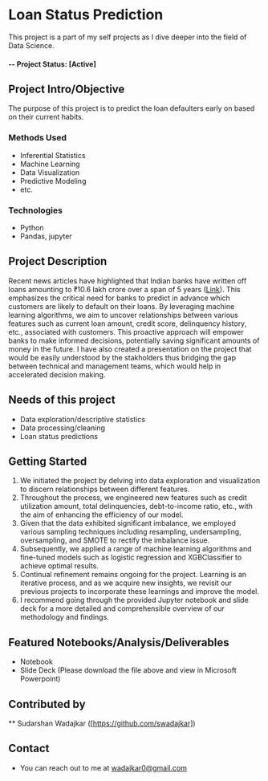 
# Loan Status Prediction 
This project is a part of my self projects as I dive deeper into the field of Data Science.

#### -- Project Status: [Active]

## Project Intro/Objective
The purpose of this project is to predict the loan defaulters early on based on their current habits. 

### Methods Used
* Inferential Statistics
* Machine Learning
* Data Visualization
* Predictive Modeling
* etc.

### Technologies
* Python
* Pandas, jupyter

## Project Description
Recent news articles have highlighted that Indian banks have written off loans amounting to ₹10.6 lakh crore over a span of 5 years ([Link](https://www.thehindubusinessline.com/economy/indian-banks-write-off-106-lakh-crore-in-5-years-50-linked-to-large-corporates/article67604297.ece)). This emphasizes the critical need for banks to predict in advance which customers are likely to default on their loans. By leveraging machine learning algorithms, we aim to uncover relationships between various features such as current loan amount, credit score, delinquency history, etc., associated with customers. This proactive approach will empower banks to make informed decisions, potentially saving significant amounts of money in the future.
I have also created a presentation on the project that would be easily understood by the stakholders thus bridging the gap between technical and management teams, which would help in accelerated decision making. 

## Needs of this project

- Data exploration/descriptive statistics
- Data processing/cleaning
- Loan status predictions

## Getting Started

1. We initiated the project by delving into data exploration and visualization to discern relationships between different features.
2. Throughout the process, we engineered new features such as credit utilization amount, total delinquencies, debt-to-income ratio, etc., with the aim of enhancing the efficiency of our model.
3. Given that the data exhibited significant imbalance, we employed various sampling techniques including resampling, undersampling, oversampling, and SMOTE to rectify the imbalance issue.
4. Subsequently, we applied a range of machine learning algorithms and fine-tuned models such as logistic regression and XGBClassifier to achieve optimal results.
5. Continual refinement remains ongoing for the project. Learning is an iterative process, and as we acquire new insights, we revisit our previous projects to incorporate these learnings and improve the model.
6. I recommend going through the provided Jupyter notebook and slide deck for a more detailed and comprehensible overview of our methodology and findings.


## Featured Notebooks/Analysis/Deliverables
* Notebook 
* Slide Deck (Please download the file above and view in Microsoft Powerpoint)


## Contributed by

** Sudarshan Wadajkar ([https://github.com/swadajkar])

## Contact 
* You can reach out to me at wadajkar0@gmail.com
